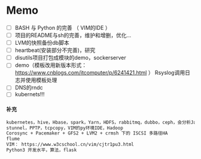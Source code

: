 
# Memo

- [ ] BASH 与 Python 的完善 （ VIM的IDE ）
- [ ] 项目的README与sh的完善，维护和增删，优化...
- [ ] LVM的快照备份db脚本
- [ ] heartbeat(安装部分不完善)，研究
- [ ] disutils项目打包成模块的demo，sockerserver
- [ ] demo（模板改用新版本形式：https://www.cnblogs.com/itcomputer/p/6241421.html ） Rsyslog调用日志并使用模板处理
- [ ] DNS的rndc
- [ ] kubernets!!!

#### 补充
```txt
kubernetes，hive，Hbase，spark，Yarn，HDFS，rabbitmq，dubbo，ceph，会分析Java程序的僵死，死锁等问题
stunnel，PPTP，tcpcopy，VIM的py环境IDE，Hadoop
Corosync + Pacemaker + GFS2 + LVM2 + crmsh 下的 ISCSI 多路径HA
flume
VIM： https://www.w3cschool.cn/vim/cjtr1pu3.html
Python3 开发水平，算法，flask
```
